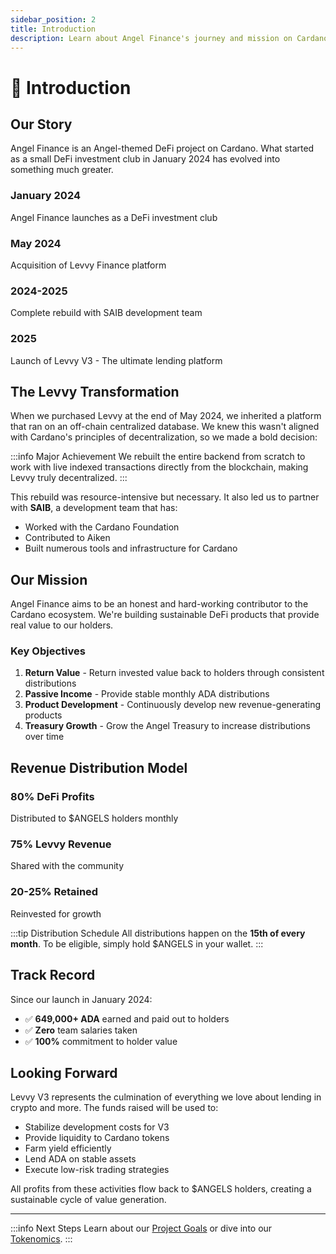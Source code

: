 ```yaml
---
sidebar_position: 2
title: Introduction
description: Learn about Angel Finance's journey and mission on Cardano
---
```


# 👋 Introduction

## Our Story

Angel Finance is an Angel-themed DeFi project on Cardano. What started as a small DeFi investment club in January 2024 has evolved into something much greater.

<div className="timeline">
  <div className="timeline-item">
    <div className="timeline-marker"></div>
    <div className="timeline-content">
      <h3>January 2024</h3>
      <p>Angel Finance launches as a DeFi investment club</p>
    </div>
  </div>
  <div className="timeline-item">
    <div className="timeline-marker"></div>
    <div className="timeline-content">
      <h3>May 2024</h3>
      <p>Acquisition of Levvy Finance platform</p>
    </div>
  </div>
  <div className="timeline-item">
    <div className="timeline-marker"></div>
    <div className="timeline-content">
      <h3>2024-2025</h3>
      <p>Complete rebuild with SAIB development team</p>
    </div>
  </div>
  <div className="timeline-item">
    <div className="timeline-marker"></div>
    <div className="timeline-content">
      <h3>2025</h3>
      <p>Launch of Levvy V3 - The ultimate lending platform</p>
    </div>
  </div>
</div>

## The Levvy Transformation

When we purchased Levvy at the end of May 2024, we inherited a platform that ran on an off-chain centralized database. We knew this wasn't aligned with Cardano's principles of decentralization, so we made a bold decision:

:::info Major Achievement
We rebuilt the entire backend from scratch to work with live indexed transactions directly from the blockchain, making Levvy truly decentralized.
:::

This rebuild was resource-intensive but necessary. It also led us to partner with **SAIB**, a development team that has:
- Worked with the Cardano Foundation
- Contributed to Aiken
- Built numerous tools and infrastructure for Cardano

## Our Mission

Angel Finance aims to be an honest and hard-working contributor to the Cardano ecosystem. We're building sustainable DeFi products that provide real value to our holders.

### Key Objectives

1. **Return Value** - Return invested value back to holders through consistent distributions
2. **Passive Income** - Provide stable monthly ADA distributions
3. **Product Development** - Continuously develop new revenue-generating products
4. **Treasury Growth** - Grow the Angel Treasury to increase distributions over time

## Revenue Distribution Model

<div className="revenue-model">
  <div className="revenue-card">
    <h3>80% DeFi Profits</h3>
    <p>Distributed to $ANGELS holders monthly</p>
  </div>
  <div className="revenue-card">
    <h3>75% Levvy Revenue</h3>
    <p>Shared with the community</p>
  </div>
  <div className="revenue-card">
    <h3>20-25% Retained</h3>
    <p>Reinvested for growth</p>
  </div>
</div>

:::tip Distribution Schedule
All distributions happen on the **15th of every month**. To be eligible, simply hold $ANGELS in your wallet.
:::

## Track Record

Since our launch in January 2024:
- ✅ **649,000+ ADA** earned and paid out to holders
- ✅ **Zero** team salaries taken
- ✅ **100%** commitment to holder value

## Looking Forward

Levvy V3 represents the culmination of everything we love about lending in crypto and more. The funds raised will be used to:

- Stabilize development costs for V3
- Provide liquidity to Cardano tokens
- Farm yield efficiently
- Lend ADA on stable assets
- Execute low-risk trading strategies

All profits from these activities flow back to $ANGELS holders, creating a sustainable cycle of value generation.

---

:::info Next Steps
Learn about our [Project Goals](/docs/angel-paper/project-goals) or dive into our [Tokenomics](/docs/angel-paper/tokenomics).
:::